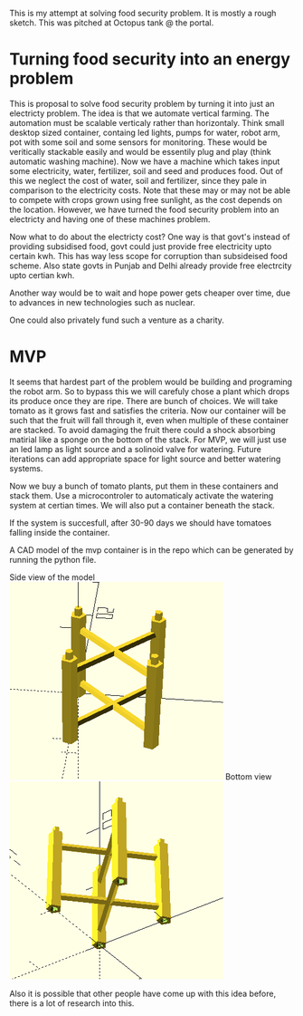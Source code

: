 This is my attempt at solving food security problem. It is mostly a rough sketch. This was pitched at Octopus tank @ the portal.

# Turning food security into an energy problem

This is proposal to solve food security problem by turning it into just an electricty problem. The idea is that we automate vertical farming. The automation must be scalable verticaly rather than horizontaly. Think small desktop sized container, containg led lights, pumps for water, robot arm, pot with some soil and some sensors for monitoring. These would be veritically stackable easily and would be essentily plug and play (think automatic washing machine). Now we have a machine which takes input some electricity, water, fertilizer, soil and seed and produces food. Out of this we neglect the cost of water, soil and fertilizer, since they pale in comparison to the electricity costs. Note that these may or may not be able to compete with crops grown using free sunlight, as the cost depends on the location. However, we have turned the food security problem into an electricty and having one of these machines problem.

Now what to do about the electricty cost? One way is that govt's instead of providing subsidised food, govt could just provide free electricity upto certain kwh. This has way less scope for corruption than subsideised food scheme. Also state govts in Punjab and Delhi already provide free electrcity upto certian kwh.

Another way would be to wait and hope power gets cheaper over time, due to advances in new technologies such as nuclear.

One could also privately fund such a venture as a charity.

# MVP

It seems that hardest part of the problem would be building and programing the robot arm. So to bypass this we will carefuly chose a plant which drops its produce once they are ripe. There are bunch of choices. We will take tomato as it grows fast and satisfies the criteria. Now our container will be such that the fruit will fall through it, even when multiple of these container are stacked. To avoid damaging the fruit there could a shock absorbing matirial like a sponge on the bottom of the stack.
For MVP, we will just use an led lamp as light source and a solinoid valve for watering. Future iterations can add appropriate space for light source and better watering systems.

Now we buy a bunch of tomato plants, put them in these containers and stack them. Use a microcontroler to automaticaly activate the watering system at certian times. We will also put a container beneath the stack.

If the system is succesfull, after 30-90 days we should have tomatoes falling inside the container.

A CAD model of the mvp container is in the repo which can be generated by running the python file.

Side view of the model
![Image](autofarm_side.png)
Bottom view
![Image](autofarm_bottom.png)

Also it is possible that other people have come up with this idea before, there is a lot of research into this.
